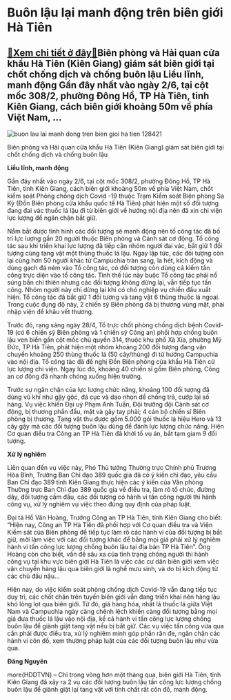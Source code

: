 Buôn lậu lại manh động trên biên giới Hà Tiên
=============================================

[:gift:Xem chi tiết ở đây:gift:](https://hddtvn.com/buon-lau-lai-manh-dong-tren-bien-gioi-ha-tien/)Biên phòng và Hải quan cửa khẩu Hà Tiên (Kiên Giang) giám sát biên giới tại chốt chống dịch và chống buôn lậu Liều lĩnh, manh động Gần đây nhất vào ngày 2/6, tại cột mốc 308/2, phường Đông Hồ, TP Hà Tiên, tỉnh Kiên Giang, cách biên giới khoảng 50m về phía Việt Nam, …
---------------------------------------------------------------------------------------------------------------------------------------------------------------------------------------------------------------------------------------------------------------------------





![buon lau lai manh dong tren bien gioi ha tien 128421](https://haiquanonline.com.vn/stores/news_dataimages/anhnd/062020/15/17/in_article/4800_6-1122_05da6d9b0b3cf062a92d.jpg?rt=20200615174906 "Buôn lậu lại manh động trên biên giới Hà Tiên")


Biên phòng và Hải quan cửa khẩu Hà Tiên (Kiên Giang) giám sát biên giới tại chốt chống dịch và chống buôn lậu



**Liều lĩnh, manh động**


Gần đây nhất vào ngày 2/6, tại cột mốc 308/2, phường Đông Hồ, TP Hà Tiên, tỉnh Kiên Giang, cách biên giới khoảng 50m về phía Việt Nam, chốt kiểm soát Phòng chống dịch Covid -19 thuộc Trạm Kiểm soát Biên phòng Sa Kỳ (Đồn Biên phòng cửa khẩu quốc tế Hà Tiên) phát hiện một số đối tượng đang đai vác thuốc lá lậu đi từ biên giới về hướng nội địa nên đã xin chi viện lực lượng để ngăn chặn bắt giữ.


Nắm bắt được tình hình các đối tượng sẽ manh động nên tổ công tác đã bố trí lực lượng gần 20 người thuộc Biên phòng và Cảnh sát cơ động. Tổ công tác sau khi triển khai lực lượng đã tiếp cận nhóm người đai vác, bắt giữ 1 đối tượng cùng tang vật một thùng thuốc lá lậu. Ngay lập tức, các đối tượng còn lại cùng hơn 50 người khác từ Campuchia tràn sang, la hét, kích động và dùng gạch đá ném vào Tổ công tác, có đối tượng còn dùng cả kiếm tấn công trực diện vào tổ công tác. Tình thế lúc này buộc Tổ công tác phải nổ súng bắn chỉ thiên nhưng các đối tượng không dừng lại, vẫn tiếp tục tấn công. Nhóm người này chỉ dừng lại khi có chó nghiệp vụ chiến đấu xuất hiện. Tổ công tác đã bắt giữ 1 đối tượng và tang vật 6 thùng thuốc lá ngoại. Trong cuộc đụng độ này, 2 chiến sỹ Biên phòng đã bị thương vùng mặt, phải nhập viện để khâu vết thương.


Trước đó, rạng sáng ngày 28/4, Tổ trực chốt phòng chống dịch bệnh Covid-19 (có 6 chiến sỹ Biên phòng và 1 chiến sỹ Công an) phối hợp chống buôn lậu ven biển gần cột mốc chủ quyền 314, thuộc khu phố Xà Xía, phường Mỹ Đức, TP Hà Tiên, phát hiện một nhóm khoảng 200 đối tượng đang vận chuyển khoảng 250 thùng thuốc lá (50 cây/thùng) đi từ hướng Campuchia vào nội địa. Tổ công tác đã đề nghị Đồn Biên phòng cửa khẩu Hà Tiên cử lực lượng chi viện. Ngay lúc đó, khoảng 40 chiến sĩ gồm Biên phòng, Công an cơ động đã nhanh chóng xuống hiện trường.


Trước sự ngăn chặn của lực lượng chức năng, khoảng 100 đối tượng đã dùng vũ khí như gậy gộc, đá cục và dao nhọn để chống trả, cướp lại số hàng. Vụ việc khiến Đại uý Phạm Anh Tuấn, Đội trưởng đội Cảnh sát cơ động, bị thương phần đầu, mặt và gãy tay phải; 4 cán bộ chiến sĩ Biên phòng bị thương. Tang vật thu được gồm 5.000 gói thuốc lá hiệu Hero và 13 cây gậy mà các đối tượng buôn lậu dùng để đánh lực lượng chức năng. Hiện Cơ quan điều tra Công an TP Hà Tiên đã khởi tố vụ án, bắt tạm giam 9 đối tượng.


**Xử lý nghiêm**


Liên quan đến vụ việc này, Phó Thủ tướng Thường trực Chính phủ Trương Hòa Bình, Trưởng Ban Chỉ đạo 389 quốc gia đã có ý kiến chỉ đạo, yêu cầu Ban Chỉ đạo 389 tỉnh Kiên Giang thực hiện các ý kiến của Văn phòng Thường trực Ban Chỉ đạo 389 quốc gia về điều tra, làm rõ tổ chức, đường dây, đối tượng cầm đầu, các đối tượng có hành vi tấn công người thi hành công vụ, xử lý nghiêm vụ việc theo đúng quy định của pháp luật.


Đại tá Hồ Văn Hoàng, Trưởng Công an TP Hà Tiên, tỉnh Kiên Giang cho biết: “Hiện nay, Công an TP Hà Tiên đã phối hợp với Cơ quan điều tra và Viện Kiểm sát của Biên phòng để tiếp tục làm rõ các hành vi của đối tượng bị bắt giữ, mời làm việc với các đối tượng khác để bằng mọi giá phải xử lý nghiêm hành vi tấn công lực lượng chống buôn lậu tại địa bàn TP Hà Tiên”. Ông Hoàng còn cho biết, vấn đề sâu xa của tình trạng chống người thi hành công vụ tại khu vực biên giới Hà Tiên là việc các cư dân biên giới xem việc vận chuyển hàng lậu qua biên giới là nghề mưu sinh, và do bị kích động từ các chủ đầu nậu…


Hiện nay, do việc kiểm soát phòng chống dịch Covid-19 vẫn đang tiếp tục duy trì, các chốt chặn trên tuyến biên giới vẫn đang triển khai nên hàng lậu khó lòng lọt qua biên giới. Từ đó, giá hàng hóa, nhất lá thuốc lá giữa Việt Nam và Campuchia ngày càng chênh lệch khiến càng đối tượng bằng mọi giá đưa thuốc lá lậu vào nội địa, kể cả hành vi tấn công lực lượng chống buôn lậu để giành giật tang vật nếu bị bắt giữ. Các vụ việc tấn công vừa qua cần phải được điều tra, xử lý nghiêm minh góp phần răn đe, ngăn chặn các hành vi côn đồ, xem thường pháp luật của các đối tượng buôn lậu như vừa qua.




**Đăng Nguyên**



more(HDDTVN) – Chỉ trong vòng hơn một tháng qua, biên giới Hà Tiên, tỉnh Kiên Giang đã xảy ra 2 vụ các đối tượng buôn lậu tấn công lực lượng chống buôn lậu để giành giật lại tang vật với tính chất rất côn đồ, manh động.

